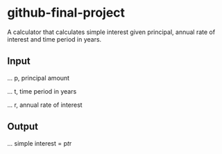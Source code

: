 # github-final-project

A calculator that calculates simple interest given principal, annual rate of interest and time period in years.

## Input

... p, principal amount
   
... t, time period in years
   
... r, annual rate of interest
   
## Output

... simple interest = p*t*r
